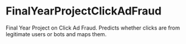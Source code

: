 # FinalYearProjectClickAdFraud
Final Year Project on Click Ad Fraud. Predicts whether clicks are from legitimate users or bots and maps them.
